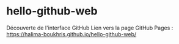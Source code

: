 # hello-github-web
Découverte de l'interface GitHub
Lien vers la page GitHub Pages : https://halima-boukhris.github.io/hello-github-web/
